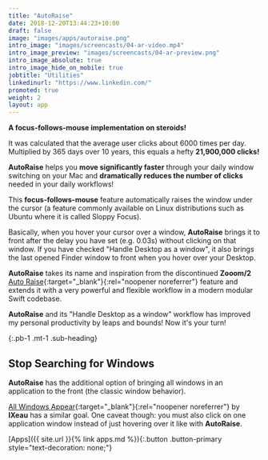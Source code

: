 ```yaml
---
title: "AutoRaise"
date: 2018-12-20T13:44:23+10:00
draft: false
image: "images/apps/autoraise.png"
intro_image: "images/screencasts/04-ar-video.mp4"
intro_image_preview: "images/screencasts/04-ar-preview.png"
intro_image_absolute: true
intro_image_hide_on_mobile: true
jobtitle: "Utilities"
linkedinurl: "https://www.linkedin.com/"
promoted: true
weight: 2
layout: app
---
```


**A focus-follows-mouse implementation on steroids!**

It was calculated that the average user clicks about 6000 times per day. Multiplied by 365 days over 10 years, this equals a hefty **21,900,000 clicks!**

<!--break-->

**AutoRaise** helps you **move significantly faster** through your daily window switching on your Mac and **dramatically reduces the number of clicks** needed in your daily workflows!

This **focus-follows-mouse** feature automatically raises the window under the cursor (a feature commonly available on Linux distributions such as Ubuntu where it is called Sloppy Focus).

Basically, when you hover your cursor over a window, **AutoRaise** brings it to front after the delay you have set (e.g. 0.03s) without clicking on that window. If you have checked "Handle Desktop as a window", it also brings the last opened Finder window to front when you hover over your Desktop.

**AutoRaise** takes its name and inspiration from the discontinued **Zooom/2** [Auto Raise](https://img.informer.com/screenshots_mac/19/19146_1.png){:target="_blank"}{:rel="noopener noreferrer"} feature and extends it with a very powerful and flexible workflow in a modern modular Swift codebase.

**AutoRaise** and its "Handle Desktop as a window” workflow has improved my personal productivity by leaps and bounds! Now it's your turn!

{:.pb-1 .mt-1 .sub-heading}
## Stop Searching for Windows

**AutoRaise** has the additional option of bringing all windows in an application to the front (the classic window behavior).

[All Windows Appear](https://www.ixeau.com/all-windows-appear/){:target="_blank"}{:rel="noopener noreferrer"} by **IXeau** has a similar goal. One caveat though: you must also click on one application window instead of just hovering over it like with **AutoRaise**.

[Apps]({{ site.url }}{% link apps.md %}){:.button .button-primary style="text-decoration: none;"}
